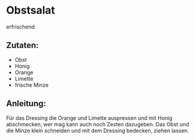 Obstsalat
===
erfrischend

Zutaten:
---
-   Obst
-   Honig
-   Orange
-   Limette
- frische  Minze

Anleitung:
---
Für das Dressing die Orange und Limette auspressen und mit Honig abschmecken, wer mag kann auch noch Zesten dazugeben.
Das Obst und die Minze klein schneiden und mit dem Dressing bedecken, ziehen lassen.